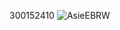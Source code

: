 300152410
![AsieEBRW](https://github.com/user-attachments/assets/7b51cdbf-5498-45c7-9c8b-5ca77559150c)
